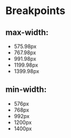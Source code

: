 # Breakpoints

## max-width:

- 575.98px
- 767.98px
- 991.98px
- 1199.98px
- 1399.98px

## min-width:

- 576px
- 768px
- 992px
- 1200px
- 1400px
